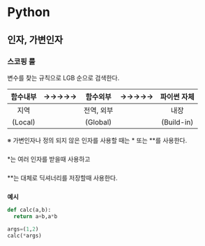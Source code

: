 # Python

## 인자, 가변인자

### 스코핑 룰

변수를 찾는 규칙으로 LGB 순으로 검색한다.

| 함수내부 | →→→→→ |  함수외부  | →→→→→ | 파이썬 자체 |
| :------: | :---: | :--------: | :---: | :---------: |
|   지역   |       | 전역, 외부 |       |    내장     |
| (Local)  |       |  (Global)  |       | (Build-in)  |



※ 가변인자나 정의 되지 않은 인자를 사용할 때는 * 또는 **를 사용한다.  
###
*는 여러 인자를 받을때 사용하고  
###
**는 대체로 딕셔너리를 저장할때 사용한다.  
###

**예시**
``` python
def calc(a,b):
  return a+b,a*b
  
args=(1,2)
calc(*args)
```
